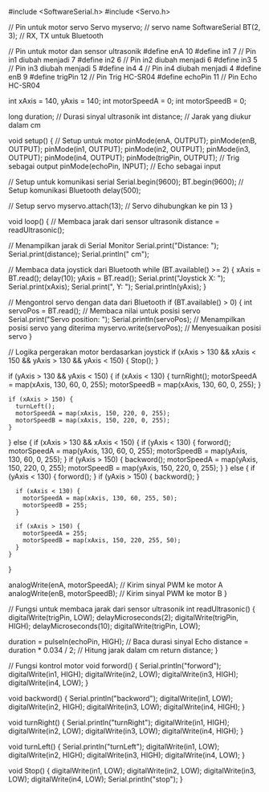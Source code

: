 #include <SoftwareSerial.h>
#include <Servo.h>

// Pin untuk motor servo
Servo myservo; // servo name
SoftwareSerial BT(2, 3); // RX, TX untuk Bluetooth

// Pin untuk motor dan sensor ultrasonik
#define enA 10
#define in1 7  // Pin in1 diubah menjadi 7
#define in2 6  // Pin in2 diubah menjadi 6
#define in3 5  // Pin in3 diubah menjadi 5
#define in4 4  // Pin in4 diubah menjadi 4
#define enB 9
#define trigPin 12 // Pin Trig HC-SR04
#define echoPin 11 // Pin Echo HC-SR04

int xAxis = 140, yAxis = 140;
int motorSpeedA = 0;
int motorSpeedB = 0;

long duration; // Durasi sinyal ultrasonik
int distance;  // Jarak yang diukur dalam cm

void setup() {
  // Setup untuk motor
  pinMode(enA, OUTPUT);
  pinMode(enB, OUTPUT);
  pinMode(in1, OUTPUT);
  pinMode(in2, OUTPUT);
  pinMode(in3, OUTPUT);
  pinMode(in4, OUTPUT);
  pinMode(trigPin, OUTPUT); // Trig sebagai output
  pinMode(echoPin, INPUT);  // Echo sebagai input

  // Setup untuk komunikasi serial
  Serial.begin(9600);
  BT.begin(9600); // Setup komunikasi Bluetooth
  delay(500);

  // Setup servo
  myservo.attach(13); // Servo dihubungkan ke pin 13
}

void loop() {
  // Membaca jarak dari sensor ultrasonik
  distance = readUltrasonic();

  // Menampilkan jarak di Serial Monitor
  Serial.print("Distance: ");
  Serial.print(distance);
  Serial.println(" cm");

  // Membaca data joystick dari Bluetooth
  while (BT.available() >= 2) {
    xAxis = BT.read();
    delay(10);
    yAxis = BT.read();
    Serial.print("Joystick X: ");
    Serial.print(xAxis);
    Serial.print(", Y: ");
    Serial.println(yAxis);
  }

  // Mengontrol servo dengan data dari Bluetooth
  if (BT.available() > 0) {
    int servoPos = BT.read(); // Membaca nilai untuk posisi servo
    Serial.print("Servo position: ");
    Serial.println(servoPos); // Menampilkan posisi servo yang diterima
    myservo.write(servoPos); // Menyesuaikan posisi servo
  }

  // Logika pergerakan motor berdasarkan joystick
  if (xAxis > 130 && xAxis < 150 && yAxis > 130 && yAxis < 150) {
    Stop();
  }

  if (yAxis > 130 && yAxis < 150) {
    if (xAxis < 130) {
      turnRight();
      motorSpeedA = map(xAxis, 130, 60, 0, 255);
      motorSpeedB = map(xAxis, 130, 60, 0, 255);
    }

    if (xAxis > 150) {
      turnLeft();
      motorSpeedA = map(xAxis, 150, 220, 0, 255);
      motorSpeedB = map(xAxis, 150, 220, 0, 255);
    }
  } else {
    if (xAxis > 130 && xAxis < 150) {
      if (yAxis < 130) {
        forword();
        motorSpeedA = map(yAxis, 130, 60, 0, 255);
        motorSpeedB = map(yAxis, 130, 60, 0, 255);
      }
      if (yAxis > 150) {
        backword();
        motorSpeedA = map(yAxis, 150, 220, 0, 255);
        motorSpeedB = map(yAxis, 150, 220, 0, 255);
      }
    } else {
      if (yAxis < 130) {
        forword();
      }
      if (yAxis > 150) {
        backword();
      }

      if (xAxis < 130) {
        motorSpeedA = map(xAxis, 130, 60, 255, 50);
        motorSpeedB = 255;
      }

      if (xAxis > 150) {
        motorSpeedA = 255;
        motorSpeedB = map(xAxis, 150, 220, 255, 50);
      }
    }
  }

  analogWrite(enA, motorSpeedA); // Kirim sinyal PWM ke motor A
  analogWrite(enB, motorSpeedB); // Kirim sinyal PWM ke motor B
}

// Fungsi untuk membaca jarak dari sensor ultrasonik
int readUltrasonic() {
  digitalWrite(trigPin, LOW);
  delayMicroseconds(2);
  digitalWrite(trigPin, HIGH);
  delayMicroseconds(10);
  digitalWrite(trigPin, LOW);

  duration = pulseIn(echoPin, HIGH); // Baca durasi sinyal Echo
  distance = duration * 0.034 / 2;  // Hitung jarak dalam cm
  return distance;
}

// Fungsi kontrol motor
void forword() {
  Serial.println("forword");
  digitalWrite(in1, HIGH);
  digitalWrite(in2, LOW);
  digitalWrite(in3, HIGH);
  digitalWrite(in4, LOW);
}

void backword() {
  Serial.println("backword");
  digitalWrite(in1, LOW);
  digitalWrite(in2, HIGH);
  digitalWrite(in3, LOW);
  digitalWrite(in4, HIGH);
}

void turnRight() {
  Serial.println("turnRight");
  digitalWrite(in1, HIGH);
  digitalWrite(in2, LOW);
  digitalWrite(in3, LOW);
  digitalWrite(in4, HIGH);
}

void turnLeft() {
  Serial.println("turnLeft");
  digitalWrite(in1, LOW);
  digitalWrite(in2, HIGH);
  digitalWrite(in3, HIGH);
  digitalWrite(in4, LOW);
}

void Stop() {
  digitalWrite(in1, LOW);
  digitalWrite(in2, LOW);
  digitalWrite(in3, LOW);
  digitalWrite(in4, LOW);
  Serial.println("stop");
}
